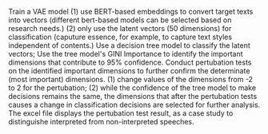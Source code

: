 Train a VAE model (1) use BERT-based embeddings to convert target texts into vectors (different bert-based models can be selected based on research needs.) (2) only use the latent vectors (50 dimensions) for classification (caputure essence, for example, to capture text styles independent of contents.)
Use a decision tree model to classify the latent vectors;
Use the tree model's GINI Importance to identify the important dimensions that contribute to 95% confidence.
Conduct pertubation tests on the identified important dimensions to further confirm the determinate (most important) dimensions. (1) change values of the dimensions from -2 to 2 for the pertubation; (2) while the confidence of the tree model to make decisions remains the same, the dimensions that after the pertubation tests causes a change in classification decisions are selected for further analysis.
The excel file displays the pertubation test result, as a case study to distinguishe interpreted from non-interpreted speeches. 

